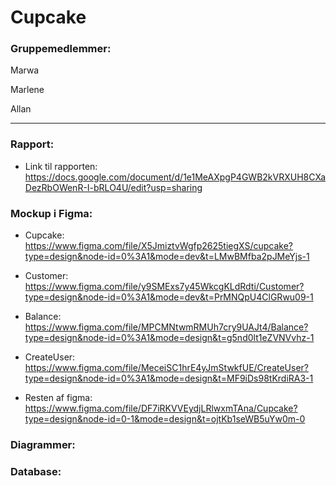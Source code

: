# Cupcake

### Gruppemedlemmer: 

Marwa 

Marlene

Allan 

-------

### Rapport: 
* Link til rapporten: https://docs.google.com/document/d/1e1MeAXpgP4GWB2kVRXUH8CXaDezRbOWenR-I-bRLO4U/edit?usp=sharing 




### Mockup i Figma: 

* Cupcake: https://www.figma.com/file/X5JmiztvWgfp2625tiegXS/cupcake?type=design&node-id=0%3A1&mode=dev&t=LMwBMfba2pJMeYjs-1 

* Customer: https://www.figma.com/file/y9SMExs7y45WkcgKLdRdti/Customer?type=design&node-id=0%3A1&mode=dev&t=PrMNQpU4ClGRwu09-1 

* Balance: https://www.figma.com/file/MPCMNtwmRMUh7cry9UAJt4/Balance?type=design&node-id=0%3A1&mode=design&t=g5nd0lt1eZVNVvhz-1

* CreateUser: https://www.figma.com/file/MeceiSC1hrE4yJmStwkfUE/CreateUser?type=design&node-id=0%3A1&mode=design&t=MF9iDs98tKrdiRA3-1 

* Resten af figma: https://www.figma.com/file/DF7iRKVVEydjLRlwxmTAna/Cupcake?type=design&node-id=0-1&mode=design&t=ojtKb1seWB5uYw0m-0


### Diagrammer:



### Database: 




